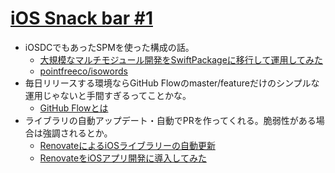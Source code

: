 # [iOS Snack bar \#1](https://ios-snack-bar.connpass.com/event/246443/)

- iOSDCでもあったSPMを使った構成の話。
    - [大規模なマルチモジュール開発をSwiftPackageに移行して運用してみた](https://tech.timee.co.jp/entry/2021/08/24/160205)
    - [pointfreeco/isowords](https://github.com/pointfreeco/isowords)
- 毎日リリースする環境ならGitHub Flowのmaster/featureだけのシンプルな運用じゃないと手間すぎるってことかな。
    - [GitHub Flowとは](https://qiita.com/tatane616/items/aec00cdc1b659761cf88)
- ライブラリの自動アップデート・自動でPRを作ってくれる。脆弱性がある場合は強調されるとか。
	- [RenovateによるiOSライブラリーの自動更新](https://speakerdeck.com/ikesyo/renovateniyoruiosraiburarifalsezi-dong-geng-xin)
	- [RenovateをiOSアプリ開発に導入してみた](https://tech.dely.jp/entry/2020/12/04/102515)
